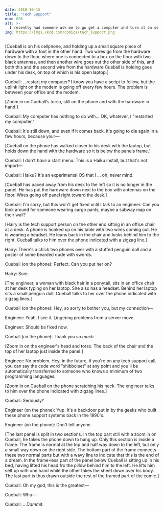 ```yaml
---
date: 2010-10-15
title: "Tech Support"
num: 806
alt: >-
  I recently had someone ask me to go get a computer and turn it on so I could restart it. He refused to move further in the script until I said I had done that.
img: https://imgs.xkcd.com/comics/tech_support.png
---
```

[Cueball is on his cellphone, and holding up a small square piece of hardware with a foot in the other hand. Two wires go from the hardware down to the floor, where one is connected to a box on the floor with two black antennas, and then another wire goes out the other side of this, and both this and the second wire from the hardware Cueball is holding goes under his desk, on top of which is his open laptop.]

Cueball: ...restart my computer? I know you have a script to follow, but the uplink light on the modem is going off every few hours. The problem is between your office and the modem.

[Zoom in on Cueball's torso, still on the phone and with the hardware in hand.]

Cueball: My computer has nothing to do with... OK, whatever, I "restarted my computer."

Cueball: It's still down, and even if it comes back, it's going to die again in a few hours, because your—

[Cueball on the phone has walked closer to his desk with the laptop, but holds down the hand with the hardware so it is below the panels frame.]

Cueball: I don't *have* a start menu. This is a Haiku install, but that's not import—

Cueball: Haiku? It's an experimental OS that I ... oh, never mind.

[Cueball has paced away from his desk to the left so it is no longer in the panel. He has put the hardware down next to the box with antennas on the floor. Wires going off panel right toward the desk.]

Cueball: I'm sorry, but this won't get fixed until I talk to an engineer. Can you look around for someone wearing cargo pants, maybe a subway map on their wall?

[Hairy is the tech support person on the other end sitting in an office chair at a desk. A phone is hooked up on his table with two wires coming out. He is wearing a headset. He leans back in the chair and looks behind him to the right. Cueball talks to him over the phone indicated with a zigzag line.]

Hairy: There's a chick two phones over with a stuffed penguin doll and a poster of some bearded dude with swords.

Cueball (on the phone): Perfect. Can you put her on?

Hairy: Sure.

[The engineer, a woman with black hair in a ponytail, sits in an office chair at her desk typing on her laptop. She also has a headset. Behind her laptop sits a small penguin doll. Cueball talks to her over the phone indicated with zigzag lines.]

Cueball (on the phone): Hey, so sorry to bother you, but my connection—

Engineer: Yeah, I see it. Lingering problems from a server move.

<type type>

Engineer: Should be fixed now.

Cueball (on the phone): Thank you *so much.*

[Zoom in on the engineer's head and torso. The back of the chair and the top of her laptop just inside the panel.]

Engineer: No problem. Hey, in the future, if you're on any tech support call, you can say the code word "shibboleet" at any point and you'll be automatically transferred to someone who knows a minimum of two programming languages.

[Zoom in on Cueball on the phone scratching his neck. The engineer talks to him over the phone indicated with zigzag lines.]

Cueball: Seriously?

Engineer (on the phone): Yup. It's a backdoor put in by the geeks who built these phone support systems back in the 1990's.

Engineer (on the phone): Don't tell anyone.

[The last panel is split in two sections. In the top part still with a zoom in on Cueball, he takes the phone down to hang up. Only this section is inside a frame. The frame is normal at the top and half way down to the left, but only a small way down on the right side. The bottom part of the frame connects these two normal parts but with a wavy line to indicate that this is the end of a dream. In the frame-less part of the panel below Cueball is sitting up in his bed, having lifted his head fro the pillow behind him to the left. He lifts him self up with one hand while the other takes the sheet down over his body. The last part is thus drawn outside the rest of the framed part of the comic.]

Cueball: Oh my god, this is the greatest—

Cueball: Wha—

Cueball: ...*Dammit.*